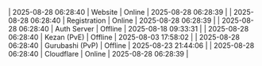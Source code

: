 | 2025-08-28 06:28:40 | Website | Online | 2025-08-28 06:28:39 |
| 2025-08-28 06:28:40 | Registration | Online | 2025-08-28 06:28:39 |
| 2025-08-28 06:28:40 | Auth Server | Offline | 2025-08-18 09:33:31 |
| 2025-08-28 06:28:40 | Kezan (PvE) | Offline | 2025-08-03 17:58:02 |
| 2025-08-28 06:28:40 | Gurubashi (PvP) | Offline | 2025-08-23 21:44:06 |
| 2025-08-28 06:28:40 | Cloudflare | Online | 2025-08-28 06:28:39 |

